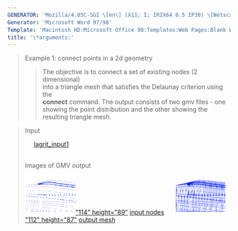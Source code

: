 ```yaml
---
GENERATOR: 'Mozilla/4.05C-SGI \[en\] (X11; I; IRIX64 6.5 IP30) \[Netscape\]'
Generator: 'Microsoft Word 97/98'
Template: 'Macintosh HD:Microsoft Office 98:Templates:Web Pages:Blank Web Page'
title: '\*arguments:'
---
```


> Example 1: connect points in a 2d geometry
>
> > The objective is to connect a set of existing nodes (2 dimensional)\
> > into a triangle mesh that satisfies the Delaunay criterion using
> > the\
> > **connect** command.
> > The output consists of two gmv files - one showing the point
> > distribution and the other showing the resulting triangle mesh.

> Input
>
>      [lagrit\_input1](../input_output/lagrit_input1)\
>  
>
> Images of GMV output
>
> [![](image/2d_connect1a_tn.gif)"114"
> height="89"](image/2d_connect1a.gif) [input
> nodes](image/2d_connect1a.gif)     
> [![](image/2d_connect1b_tn.gif)"112"
> height="87"](image/2d_connect1b.gif) [output
> mesh](image/2d_connect1b.gif)
